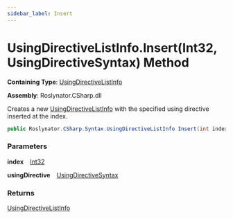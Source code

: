 ```yaml
---
sidebar_label: Insert
---
```


# UsingDirectiveListInfo\.Insert\(Int32, UsingDirectiveSyntax\) Method

**Containing Type**: [UsingDirectiveListInfo](../index.md)

**Assembly**: Roslynator\.CSharp\.dll

  
Creates a new [UsingDirectiveListInfo](../index.md) with the specified using directive inserted at the index\.

```csharp
public Roslynator.CSharp.Syntax.UsingDirectiveListInfo Insert(int index, Microsoft.CodeAnalysis.CSharp.Syntax.UsingDirectiveSyntax usingDirective)
```

### Parameters

**index** &ensp; [Int32](https://docs.microsoft.com/en-us/dotnet/api/system.int32)

**usingDirective** &ensp; [UsingDirectiveSyntax](https://docs.microsoft.com/en-us/dotnet/api/microsoft.codeanalysis.csharp.syntax.usingdirectivesyntax)

### Returns

[UsingDirectiveListInfo](../index.md)

